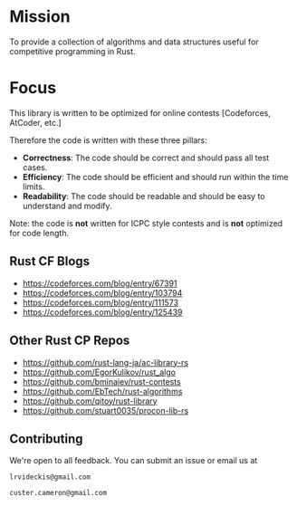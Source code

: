 # Mission
To provide a collection of algorithms and data structures useful for competitive programming in Rust.

# Focus
This library is written to be optimized for online contests \[Codeforces, AtCoder, etc.\]

Therefore the code is written with these three pillars:
- **Correctness**: The code should be correct and should pass all test cases.
- **Efficiency**: The code should be efficient and should run within the time limits.
- **Readability**: The code should be readable and should be easy to understand and modify.

Note: the code is **not** written for ICPC style contests and is **not** optimized for code length.

## Rust CF Blogs

- https://codeforces.com/blog/entry/67391
- https://codeforces.com/blog/entry/103794
- https://codeforces.com/blog/entry/111573
- https://codeforces.com/blog/entry/125439

## Other Rust CP Repos

- https://github.com/rust-lang-ja/ac-library-rs
- https://github.com/EgorKulikov/rust_algo
- https://github.com/bminaiev/rust-contests
- https://github.com/EbTech/rust-algorithms
- https://github.com/qitoy/rust-library
- https://github.com/stuart0035/procon-lib-rs

## Contributing

We're open to all feedback. You can submit an issue or email us at
```
lrvideckis@gmail.com
```
```
custer.cameron@gmail.com
```

